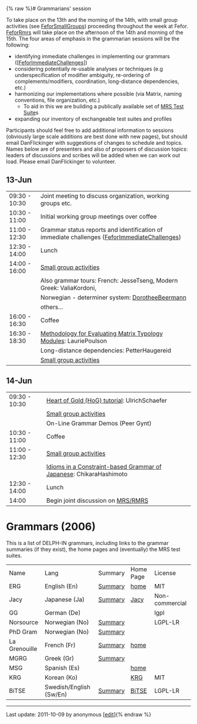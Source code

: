 {% raw %}# Grammarians' session

To take place on the 13th and the morning of the 14th, with small group
activities (see [FeforSmallGroups](https://delph-in.github.io/docs/summits/FeforSmallGroups)) proceeding
throughout the week at Fefor. [FeforRmrs](https://delph-in.github.io/docs/summits/FeforRmrs) will take place on
the afternoon of the 14th and morning of the 15th. The four areas of
emphasis in the grammarian sessions will be the following:

- identifying immediate challenges in implementing our grammars
(\[[FeforImmediateChallenges](https://delph-in.github.io/docs/summits/FeforImmediateChallenges)\])
- considering potentially re-usable analyses or techniques (e.g
underspecification of modifier ambiguity, re-ordering of
complements/modifiers, coordination, long-distance dependencies,
etc.)
- harmonizing our implementations where possible (via Matrix, naming
conventions, file organization, etc.)
  - To aid in this we are building a publically available set of
[MRS Test Suite](https://delph-in.github.io/docs/matrix/MatrixMrsTestSuite)s
- expanding our inventory of exchangeable test suites and profiles

Participants should feel free to add additional information to sessions
(obviously large scale additions are best done with new pages), but
should email DanFlickinger with suggestions of changes
to schedule and topics. Names below are of presenters and also of
proposers of discussion topics: leaders of discussions and scribes will
be added when we can work out load. Please email
DanFlickinger to volunteer.

## 13-Jun

|               |                                                                                                                                                           |
|---------------|-----------------------------------------------------------------------------------------------------------------------------------------------------------|
| 09:30 - 10:30 | Joint meeting to discuss organization, working groups etc.                                                                                                |
| 10:30 - 11:00 | Initial working group meetings over coffee                                                                                                                |
| 11:00 - 12:30 | Grammar status reports and identification of immediate challenges ([FeforImmediateChallenges](https://delph-in.github.io/docs/summits/FeforImmediateChallenges))                                  |
| 12:30 - 14:00 | Lunch                                                                                                                                                     |
| 14:00 - 16:00 | [Small group activities](https://delph-in.github.io/docs/summits/FeforSmallGroups)                                                                                                                |
|               | Also grammar tours: French: JesseTseng, Modern Greek: ValiaKordoni,                                                         |
|               | Norwegian - determiner system: [DorotheeBeermann](/DorotheeBeermann)                                                                                      |
|               | others...                                                                                                                                                 |
| 16:00 - 16:30 | Coffee                                                                                                                                                    |
| 16:30 - 18:30 | [Methodology for Evaluating Matrix Typology Modules](http://faculty.washington.edu/ebender/Fefor_Matrix_Modules_Eval.ppt): LauriePoulson |
|               | Long-distance dependencies: PetterHaugereid                                                                                            |
|               | [Small group activities](https://delph-in.github.io/docs/summits/FeforSmallGroups)                                                                                                                |

## 14-Jun

|               |                                                                                                                                                                     |
|---------------|---------------------------------------------------------------------------------------------------------------------------------------------------------------------|
| 09:30 - 10:30 | [Heart of Gold (HoG) tutorial](http://www.dfki.de/~uschaefer/delph-in/heartofgold-tutorial-fefor.pdf): UlrichSchaefer                             |
|               | [Small group activities](https://delph-in.github.io/docs/summits/FeforSmallGroups)                                                                                                                          |
|               | On-Line Grammar Demos (Peer Gynt)                                                                                                                                   |
| 10:30 - 11:00 | Coffee                                                                                                                                                              |
| 11:00 - 12:30 | [Small group activities](https://delph-in.github.io/docs/summits/FeforSmallGroups)                                                                                                                          |
|               | [Idioms in a Constraint-based Grammar of Japanese](http://pine.kuee.kyoto-u.ac.jp/member/hasimoto/mypapers/delphin060614.pdf): ChikaraHashimoto |
| 12:30 - 14:00 | Lunch                                                                                                                                                               |
| 14:00         | Begin joint discussion on [MRS/RMRS](https://delph-in.github.io/docs/summits/FeforRmrs)                                                                                                                     |

# Grammars (2006)

This is a list of DELPH-IN grammars, including links to the grammar
summaries (if they exist), the home pages and (eventually) the MRS test
suites.

|               |                         |                              |                                                            |                |
|---------------|-------------------------|------------------------------|------------------------------------------------------------|----------------|
| Name          | Lang                    | Summary                      | Home Page                                                  | License        |
| ERG           | English (En)            | [Summary](https://delph-in.github.io/docs/grammars/ErgSummary)        | [home](http://www.delph-in.net/erg/)                       | MIT            |
| Jacy          | Japanese (Ja)           | [Summary](https://delph-in.github.io/docs/grammars/JacySummary)       | [Jacy](https://delph-in.github.io/docs/grammars/JacyTop)                                            | Non-commercial |
| GG            | German (De)             |                              |                                                            | lgpl           |
| Norsource     | Norwegian (No)          | [Summary](https://delph-in.github.io/docs/grammars/NorsourceSummary)  |                                                            | LGPL-LR        |
| PhD Gram      | Norwegian (No)          | [Summary](https://delph-in.github.io/docs/grammars/PhdgramSummary)    |                                                            |                |
| La Grenouille | French (Fr)             | [Summary](https://delph-in.github.io/docs/garage/GrenouilleSummary) | [home](http://www.loria.fr/~tseng/grenouille/index.html)   |                |
| MGRG          | Greek (Gr)              | [Summary](https://delph-in.github.io/docs/grammars/MgrgSummary)       |                                                            |                |
| MSG           | Spanish (Es)            |                              | [home](http://www.upf.edu/pdi/iula/nuria.bel/MSG/MSG.html) |                |
| KRG           | Korean (Ko)             |                              | [KRG](http://web.khu.ac.kr/~jongbok/projects/krg.html)     | MIT            |
| BiTSE         | Swedish/English (Sw/En) | [Summary](https://delph-in.github.io/docs/grammars/BitseSummary)      | [BiTSE](http://www.ida.liu.se/~sarst/bitse)                | LGPL-LR        |

* * *

Last update: 2011-10-09 by anonymous [[edit](https://github.com/delph-in/docs/wiki/FeforGrammarians/_edit)]{% endraw %}